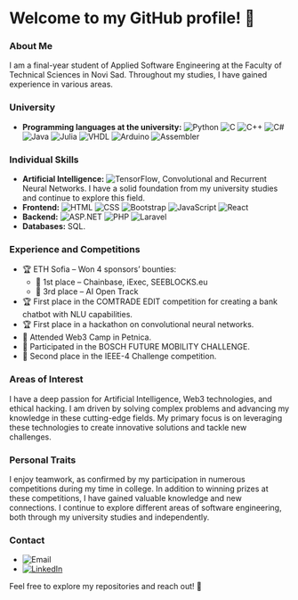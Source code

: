 # Welcome to my GitHub profile! 👋

### About Me
I am a final-year student of Applied Software Engineering at the Faculty of Technical Sciences in Novi Sad. Throughout my studies, I have gained experience in various areas.

### University

- **Programming languages at the university:** ![Python](https://img.shields.io/badge/Python-3776AB?style=flat-square&logo=python&logoColor=white) ![C](https://img.shields.io/badge/C-00599C?style=flat-square&logo=c&logoColor=white) ![C++](https://img.shields.io/badge/C++-00599C?style=flat-square&logo=c%2B%2B&logoColor=white) ![C#](https://img.shields.io/badge/C%23-239120?style=flat-square&logo=c-sharp&logoColor=white) ![Java](https://img.shields.io/badge/Java-007396?style=flat-square&logo=java&logoColor=white) ![Julia](https://img.shields.io/badge/Julia-9558B2?style=flat-square&logo=julia&logoColor=white) ![VHDL](https://img.shields.io/badge/VHDL-543978?style=flat-square&logoColor=white) ![Arduino](https://img.shields.io/badge/Arduino-00979D?style=flat-square&logo=arduino&logoColor=white) ![Assembler](https://img.shields.io/badge/Assembler-808080?style=flat-square&logoColor=white)

### Individual Skills
- **Artificial Intelligence:** ![TensorFlow](https://img.shields.io/badge/TensorFlow-FF6F00?style=flat-square&logo=tensorflow&logoColor=white), Convolutional and Recurrent Neural Networks. I have a solid foundation from my university studies and continue to explore this field.
- **Frontend:** ![HTML](https://img.shields.io/badge/HTML-E34F26?style=flat-square&logo=html5&logoColor=white) ![CSS](https://img.shields.io/badge/CSS-1572B6?style=flat-square&logo=css3&logoColor=white) ![Bootstrap](https://img.shields.io/badge/Bootstrap-563D7C?style=flat-square&logo=bootstrap&logoColor=white) ![JavaScript](https://img.shields.io/badge/JavaScript-F7DF1E?style=flat-square&logo=javascript&logoColor=black) ![React](https://img.shields.io/badge/React-61DAFB?style=flat-square&logo=react&logoColor=white) 
- **Backend:** ![ASP.NET](https://img.shields.io/badge/ASP.NET-512BD4?style=flat-square&logo=aspnet&logoColor=white) ![PHP](https://img.shields.io/badge/PHP-777BB4?style=flat-square&logo=php&logoColor=white) ![Laravel](https://img.shields.io/badge/Laravel-FF2D20?style=flat-square&logo=laravel&logoColor=white) 
- **Databases:** SQL.

### Experience and Competitions
- 🏆 ETH Sofia – Won 4 sponsors’ bounties:
  - 🥇 1st place – Chainbase, iExec, SEEBLOCKS.eu
  - 🥉 3rd place – AI Open Track
- 🏆 First place in the COMTRADE EDIT competition for creating a bank chatbot with NLU capabilities.
- 🏆 First place in a hackathon on convolutional neural networks.
- 🚀 Attended Web3 Camp in Petnica.
- 🌟 Participated in the BOSCH FUTURE MOBILITY CHALLENGE.
- 🥈 Second place in the IEEE-4 Challenge competition.

### Areas of Interest
I have a deep passion for Artificial Intelligence, Web3 technologies, and ethical hacking. I am driven by solving complex problems and advancing my knowledge in these cutting-edge fields. My primary focus is on leveraging these technologies to create innovative solutions and tackle new challenges.

### Personal Traits
I enjoy teamwork, as confirmed by my participation in numerous competitions during my time in college. In addition to winning prizes at these competitions, I have gained valuable knowledge and new connections. I continue to explore different areas of software engineering, both through my university studies and independently.

### Contact
- ![Email](https://img.shields.io/badge/Email-milosevicdragan002%40gmail.com-blue?style=flat-square&logo=gmail)
- [![LinkedIn](https://img.shields.io/badge/LinkedIn-0077B5?style=flat-square&logo=linkedin&logoColor=white)](https://www.linkedin.com/in/dragan-milosevic3/)
  
Feel free to explore my repositories and reach out! 🚀

